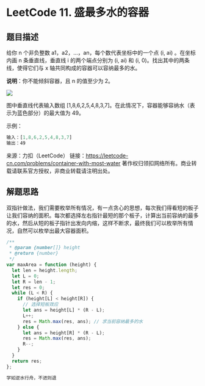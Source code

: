 # LeetCode 11. 盛最多水的容器

## 题目描述

给你 n 个非负整数 a1，a2，...，an，每个数代表坐标中的一个点 (i, ai) 。在坐标内画 n 条垂直线，垂直线 i 的两个端点分别为 (i, ai) 和 (i, 0)。找出其中的两条线，使得它们与 x 轴共同构成的容器可以容纳最多的水。

**说明**：你不能倾斜容器，且 n 的值至少为 2。

![](/algorithm/container-with-most-water.png)

图中垂直线代表输入数组 [1,8,6,2,5,4,8,3,7]。在此情况下，容器能够容纳水（表示为蓝色部分）的最大值为 49。

示例：

```javascript
输入：[1,8,6,2,5,4,8,3,7]
输出：49
```

来源：力扣（LeetCode）
链接：https://leetcode-cn.com/problems/container-with-most-water
著作权归领扣网络所有。商业转载请联系官方授权，非商业转载请注明出处。

## 解题思路

双指针做法，我们需要枚举所有情况，有一点贪心的思想，每次我们得看短的板子让我们容纳的面积。每次都选择左右指针最短的那个板子，计算出当前容纳的最多的水，然后从短的板子指针出发向内缩，这样不断求，最终我们可以枚举所有情况，自然可以枚举出最大容器面积。

```javascript
/**
 * @param {number[]} height
 * @return {number}
 */
var maxArea = function (height) {
  let len = height.length;
  let L = 0;
  let R = len - 1;
  let res = 0;
  while (L < R) {
    if (height[L] < height[R]) {
      // 选择短板效应
      let ans = height[L] * (R - L);
      L++;
      res = Math.max(res, ans); // 求当前容纳最多的水
    } else {
      let ans = height[R] * (R - L);
      res = Math.max(res, ans);
      R--;
    }
  }
  return res;
};
```

```javascript
学如逆水行舟，不进则退
```
